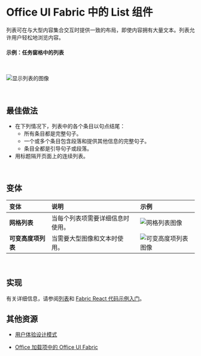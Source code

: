 # <a name="list-component-in-office-ui-fabric"></a>Office UI Fabric 中的 List 组件

列表可在与大型内容集合交互时提供一致的布局，即使内容拥有大量文本。列表允许用户轻松地浏览内容。 
  
#### <a name="example-list-in-a-task-pane"></a>示例：任务窗格中的列表

<br/>

![显示列表的图像](../../images/overview_withApp_list.png)

<br/>

## <a name="best-practices"></a>最佳做法

- 在下列情况下，列表中的各个条目以句点结尾：
  - 所有条目都是完整句子。
  - 一个或多个条目包含段落和提供其他信息的完整句子。
  - 条目全都是引导句子或段落。
- 用标题隔开页面上的连续列表。

<br/>

## <a name="variants"></a>变体

|**变体**|**说明**|**示例**|
|:------------|:--------------|:----------|
|**网格列表**|当每个列表项需要详细信息时使用。|![网格列表图像](../../images/list.png)<br/>|
|**可变高度项列表**|当需要大型图像和文本时使用。|![可变高度项列表图像](../../images/listGrid.png)<br/>|

<br/>

## <a name="implementation"></a>实现

有关详细信息，请参阅[列表](https://dev.office.com/fabric#/components/list)和 [Fabric React 代码示例入门](https://github.com/OfficeDev/Word-Add-in-GettingStartedFabricReact)。

## <a name="additional-resources"></a>其他资源

- [用户体验设计模式](https://github.com/OfficeDev/Office-Add-in-UX-Design-Patterns-Code)

- [Office 加载项中的 Office UI Fabric](office-ui-fabric.md)
